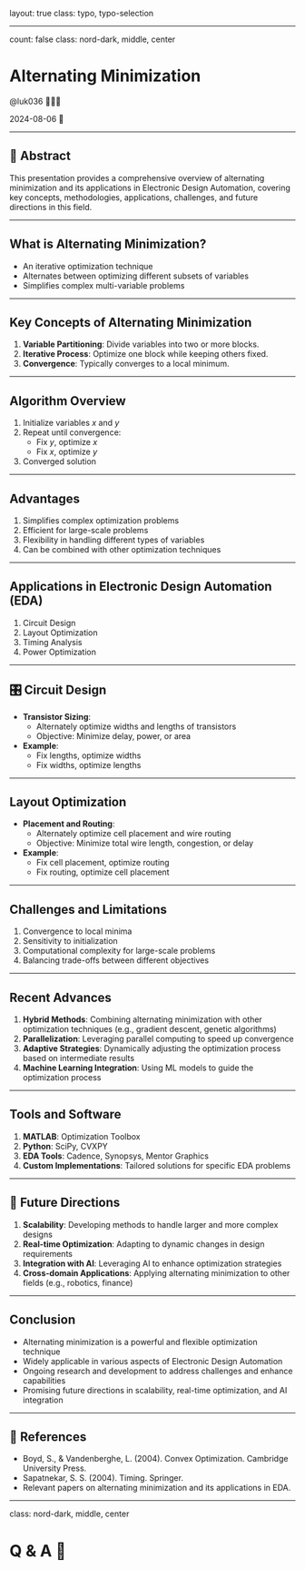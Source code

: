 layout: true
class: typo, typo-selection

---

count: false
class: nord-dark, middle, center

# Alternating Minimization

@luk036 👨🏻‍🏫

2024-08-06 📅

---

## 📝 Abstract

This presentation provides a comprehensive overview of alternating minimization and its applications in Electronic Design Automation, covering key concepts, methodologies, applications, challenges, and future directions in this field.

---
## What is Alternating Minimization?

- An iterative optimization technique
- Alternates between optimizing different subsets of variables
- Simplifies complex multi-variable problems

---

## Key Concepts of Alternating Minimization

1. **Variable Partitioning**: Divide variables into two or more blocks.
2. **Iterative Process**: Optimize one block while keeping others fixed.
3. **Convergence**: Typically converges to a local minimum.

---

## Algorithm Overview

1. Initialize variables $x$ and $y$
2. Repeat until convergence:
   - Fix $y$, optimize $x$
   - Fix $x$, optimize $y$
3. Converged solution

---

## Advantages

1. Simplifies complex optimization problems
2. Efficient for large-scale problems
3. Flexibility in handling different types of variables
4. Can be combined with other optimization techniques

---

## Applications in Electronic Design Automation (EDA)

1. Circuit Design
2. Layout Optimization
3. Timing Analysis
4. Power Optimization

---

## 🎛️ Circuit Design

- **Transistor Sizing**:
  - Alternately optimize widths and lengths of transistors
  - Objective: Minimize delay, power, or area
- **Example**:
  - Fix lengths, optimize widths
  - Fix widths, optimize lengths

---

## Layout Optimization

- **Placement and Routing**:
  - Alternately optimize cell placement and wire routing
  - Objective: Minimize total wire length, congestion, or delay
- **Example**:
  - Fix cell placement, optimize routing
  - Fix routing, optimize cell placement

---

## Challenges and Limitations

1. Convergence to local minima
2. Sensitivity to initialization
3. Computational complexity for large-scale problems
4. Balancing trade-offs between different objectives

---

## Recent Advances

1. **Hybrid Methods**: Combining alternating minimization with other optimization techniques (e.g., gradient descent, genetic algorithms)
2. **Parallelization**: Leveraging parallel computing to speed up convergence
3. **Adaptive Strategies**: Dynamically adjusting the optimization process based on intermediate results
4. **Machine Learning Integration**: Using ML models to guide the optimization process

---

## Tools and Software

1. **MATLAB**: Optimization Toolbox
2. **Python**: SciPy, CVXPY
3. **EDA Tools**: Cadence, Synopsys, Mentor Graphics
4. **Custom Implementations**: Tailored solutions for specific EDA problems

---

## 🔮 Future Directions

1. **Scalability**: Developing methods to handle larger and more complex designs
2. **Real-time Optimization**: Adapting to dynamic changes in design requirements
3. **Integration with AI**: Leveraging AI to enhance optimization strategies
4. **Cross-domain Applications**: Applying alternating minimization to other fields (e.g., robotics, finance)

---

## Conclusion

- Alternating minimization is a powerful and flexible optimization technique
- Widely applicable in various aspects of Electronic Design Automation
- Ongoing research and development to address challenges and enhance capabilities
- Promising future directions in scalability, real-time optimization, and AI integration

---

## 📑 References

- Boyd, S., & Vandenberghe, L. (2004). Convex Optimization. Cambridge University Press.
- Sapatnekar, S. S. (2004). Timing. Springer.
- Relevant papers on alternating minimization and its applications in EDA.

---

class: nord-dark, middle, center

# Q & A 🎤
